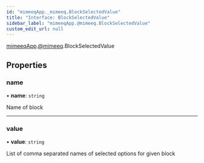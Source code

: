 ```yaml
---
id: "mimeeqApp._mimeeq.BlockSelectedValue"
title: "Interface: BlockSelectedValue"
sidebar_label: "mimeeqApp.@mimeeq.BlockSelectedValue"
custom_edit_url: null
---
```


[mimeeqApp](../modules/mimeeqApp.md).[@mimeeq](../namespaces/mimeeqApp._mimeeq.md).BlockSelectedValue

## Properties

### name

• **name**: `string`

Name of block

___

### value

• **value**: `string`

List of comma separated names of selected options for given block
